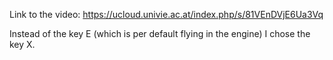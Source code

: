 Link to the video: https://ucloud.univie.ac.at/index.php/s/81VEnDVjE6Ua3Vq

Instead of the key E (which is per default flying in the engine) I chose the key X.
